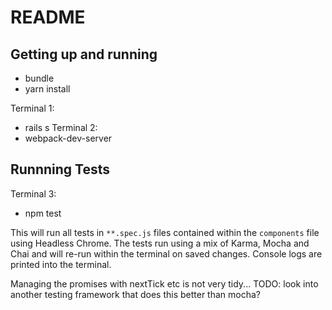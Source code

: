 # README

## Getting up and running
* bundle
* yarn install

Terminal 1:
* rails s
Terminal 2:
* webpack-dev-server

## Runnning Tests
Terminal 3:
* npm test

This will run all tests in `**.spec.js` files contained within the `components` file using Headless Chrome.
The tests run using a mix of Karma, Mocha and Chai and will re-run within the terminal on saved changes. Console logs are printed into the terminal.

Managing the promises with nextTick etc is not very tidy... TODO: look into another testing framework that does this better than mocha?